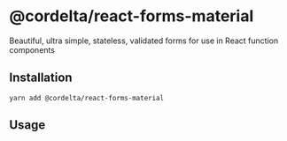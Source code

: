 # @cordelta/react-forms-material

Beautiful, ultra simple, stateless, validated forms for use in React function components

## Installation

```shell
yarn add @cordelta/react-forms-material
```

## Usage

```jsx

```